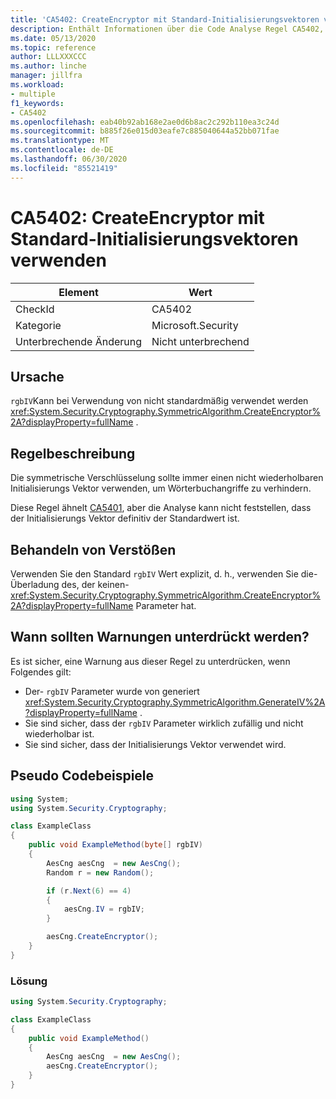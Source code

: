 ```yaml
---
title: 'CA5402: CreateEncryptor mit Standard-Initialisierungsvektoren verwenden'
description: Enthält Informationen über die Code Analyse Regel CA5402, einschließlich der Gründe, der Behebung von Verstößen und der Zeit, zu der Sie unterdrückt werden soll.
ms.date: 05/13/2020
ms.topic: reference
author: LLLXXXCCC
ms.author: linche
manager: jillfra
ms.workload:
- multiple
f1_keywords:
- CA5402
ms.openlocfilehash: eab40b92ab168e2ae0d6b8ac2c292b110ea3c24d
ms.sourcegitcommit: b885f26e015d03eafe7c885040644a52bb071fae
ms.translationtype: MT
ms.contentlocale: de-DE
ms.lasthandoff: 06/30/2020
ms.locfileid: "85521419"
---
```

# <a name="ca5402-use-createencryptor-with-the-default-iv"></a>CA5402: CreateEncryptor mit Standard-Initialisierungsvektoren verwenden

|Element|Wert|
|-|-|
|CheckId|CA5402|
|Kategorie|Microsoft.Security|
|Unterbrechende Änderung|Nicht unterbrechend|

## <a name="cause"></a>Ursache

`rgbIV`Kann bei Verwendung von nicht standardmäßig verwendet werden <xref:System.Security.Cryptography.SymmetricAlgorithm.CreateEncryptor%2A?displayProperty=fullName> .

## <a name="rule-description"></a>Regelbeschreibung

Die symmetrische Verschlüsselung sollte immer einen nicht wiederholbaren Initialisierungs Vektor verwenden, um Wörterbuchangriffe zu verhindern.

Diese Regel ähnelt [CA5401](ca5401.md), aber die Analyse kann nicht feststellen, dass der Initialisierungs Vektor definitiv der Standardwert ist.

## <a name="how-to-fix-violations"></a>Behandeln von Verstößen

Verwenden Sie den Standard `rgbIV` Wert explizit, d. h., verwenden Sie die-Überladung des, der keinen- <xref:System.Security.Cryptography.SymmetricAlgorithm.CreateEncryptor%2A?displayProperty=fullName> Parameter hat.

## <a name="when-to-suppress-warnings"></a>Wann sollten Warnungen unterdrückt werden?

Es ist sicher, eine Warnung aus dieser Regel zu unterdrücken, wenn Folgendes gilt:

- Der- `rgbIV` Parameter wurde von generiert <xref:System.Security.Cryptography.SymmetricAlgorithm.GenerateIV%2A?displayProperty=fullName> .
- Sie sind sicher, dass der `rgbIV` Parameter wirklich zufällig und nicht wiederholbar ist.
- Sie sind sicher, dass der Initialisierungs Vektor verwendet wird.

## <a name="pseudo-code-examples"></a>Pseudo Codebeispiele

```csharp
using System;
using System.Security.Cryptography;

class ExampleClass
{
    public void ExampleMethod(byte[] rgbIV)
    {
        AesCng aesCng  = new AesCng();
        Random r = new Random();

        if (r.Next(6) == 4)
        {
            aesCng.IV = rgbIV;
        }

        aesCng.CreateEncryptor();
    }
}
```

### <a name="solution"></a>Lösung

```csharp
using System.Security.Cryptography;

class ExampleClass
{
    public void ExampleMethod()
    {
        AesCng aesCng  = new AesCng();
        aesCng.CreateEncryptor();
    }
}
```
